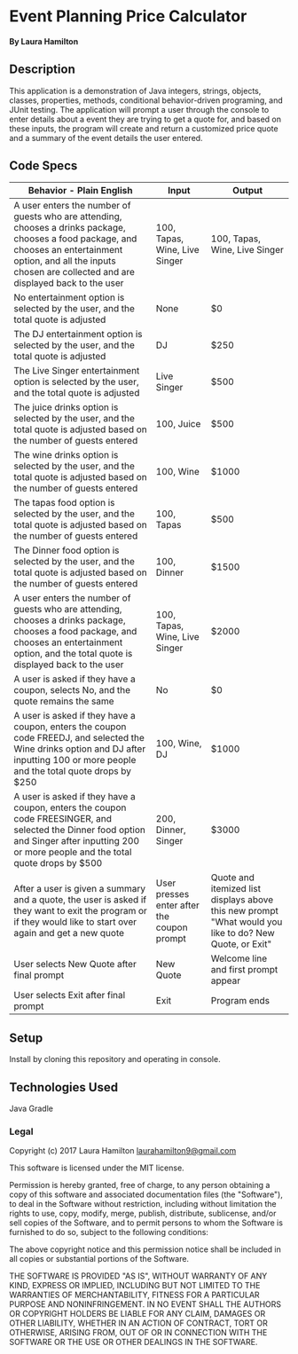 # Event Planning Price Calculator

#### By Laura Hamilton

## Description

This application is a demonstration of Java integers, strings, objects, classes, properties, methods, conditional behavior-driven programing, and JUnit testing. The application will prompt a user through the console to enter details about a event they are trying to get a quote for, and based on these inputs, the program will create and return a customized price quote and a summary of the event details the user entered.

## Code Specs

|Behavior - Plain English|Input|Output|
|---|---|---|
|A user enters the number of guests who are attending, chooses a drinks package, chooses a food package, and chooses an entertainment option, and all the inputs chosen are collected and are displayed back to the user|100, Tapas, Wine, Live Singer|100, Tapas, Wine, Live Singer|
|No entertainment option is selected by the user, and the total quote is adjusted|None|$0|
|The DJ entertainment option is selected by the user, and the total quote is adjusted|DJ|$250|
|The Live Singer entertainment option is selected by the user, and the total quote is adjusted|Live Singer|$500|
|The juice drinks option is selected by the user, and the total quote is adjusted based on the number of guests entered|100, Juice|$500|
|The wine drinks option is selected by the user, and the total quote is adjusted based on the number of guests entered|100, Wine|$1000|
|The tapas food option is selected by the user, and the total quote is adjusted based on the number of guests entered|100, Tapas|$500|
|The Dinner food option is selected by the user, and the total quote is adjusted based on the number of guests entered|100, Dinner|$1500|
|A user enters the number of guests who are attending, chooses a drinks package, chooses a food package, and chooses an entertainment option, and the total quote is displayed back to the user|100, Tapas, Wine, Live Singer|$2000|
|A user is asked if they have a coupon, selects No, and the quote remains the same|No|$0|
|A user is asked if they have a coupon, enters the coupon code FREEDJ, and selected the Wine drinks option and DJ after inputting 100 or more people and the total quote drops by $250|100, Wine, DJ|$1000|
|A user is asked if they have a coupon, enters the coupon code FREESINGER, and selected the Dinner food option and Singer after inputting 200 or more people and the total quote drops by $500|200, Dinner, Singer|$3000|
|After a user is given a summary and a quote, the user is asked if they want to exit the program or if they would like to start over again and get a new quote|User presses enter after the coupon prompt|Quote and itemized list displays above this new prompt "What would you like to do? New Quote, or Exit"|
|User selects New Quote after final prompt|New Quote|Welcome line and first prompt appear|
|User selects Exit after final prompt|Exit|Program ends|

## Setup

Install by cloning this repository and operating in console.

## Technologies Used

Java
Gradle

### Legal

Copyright (c) 2017 Laura Hamilton laurahamilton9@gmail.com

This software is licensed under the MIT license.

Permission is hereby granted, free of charge, to any person obtaining a copy
of this software and associated documentation files (the "Software"), to deal
in the Software without restriction, including without limitation the rights
to use, copy, modify, merge, publish, distribute, sublicense, and/or sell
copies of the Software, and to permit persons to whom the Software is
furnished to do so, subject to the following conditions:

The above copyright notice and this permission notice shall be included in
all copies or substantial portions of the Software.

THE SOFTWARE IS PROVIDED "AS IS", WITHOUT WARRANTY OF ANY KIND, EXPRESS OR
IMPLIED, INCLUDING BUT NOT LIMITED TO THE WARRANTIES OF MERCHANTABILITY,
FITNESS FOR A PARTICULAR PURPOSE AND NONINFRINGEMENT. IN NO EVENT SHALL THE
AUTHORS OR COPYRIGHT HOLDERS BE LIABLE FOR ANY CLAIM, DAMAGES OR OTHER
LIABILITY, WHETHER IN AN ACTION OF CONTRACT, TORT OR OTHERWISE, ARISING FROM,
OUT OF OR IN CONNECTION WITH THE SOFTWARE OR THE USE OR OTHER DEALINGS IN
THE SOFTWARE.
